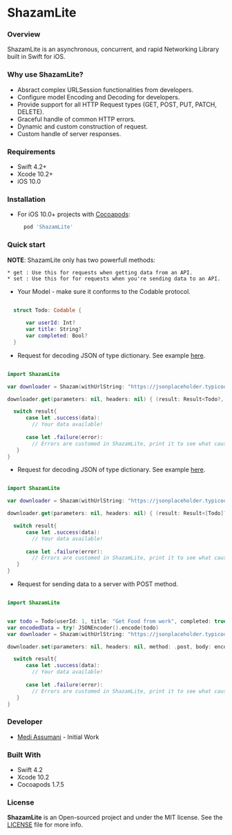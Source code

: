 # ShazamLite

### Overview
ShazamLite is an asynchronous, concurrent, and rapid Networking Library built in Swift for iOS.

### Why use ShazamLite?

* Absract complex URLSession functionalities from developers.
* Configure model Encoding and Decoding for developers.
* Provide support for all HTTP Request types (GET, POST, PUT, PATCH, DELETE).
* Graceful handle of common HTTP errors.
* Dynamic and custom construction of request.
* Custom handle of server responses.

### Requirements

- Swift 4.2+
- Xcode 10.2+
- iOS 10.0

### Installation
* For iOS 10.0+ projects with <a href="https://cocoapods.org/">Cocoapods</a>:

  ```python
    pod 'ShazamLite' 
  ```

### Quick start

<b>NOTE</b>: ShazamLite only has two powerfull methods:

    * get : Use this for requests when getting data from an API. 
    * set : Use this for for requests when you're sending data to an API.
  
* Your Model - make sure it conforms to the Codable protocol.

```swift

  struct Todo: Codable {
    
      var userId: Int?
      var title: String?
      var completed: Bool?
  }

```

* Request for decoding JSON of type dictionary. See example  <a href="https://jsonplaceholder.typicode.com/todos">here</a>.

``` Swift

import ShazamLite

var downloader = Shazam(withUrlString: "https://jsonplaceholder.typicode.com/todo/1")

downloader.get(parameters: nil, headers: nil) { (result: Result<Todo?, Error>) in

  switch result{
      case let .success(data):
        // Your data available!
                
      case let .failure(error):
        // Errors are customed in ShazamLite, print it to see what caused the failure             
   }
}


```
* Request for decoding  JSON of type dictionary. See example  <a href="https://jsonplaceholder.typicode.com/todos/1">here</a>.

``` Swift

import ShazamLite

var downloader = Shazam(withUrlString: "https://jsonplaceholder.typicode.com/todos/1")

downloader.get(parameters: nil, headers: nil) { (result: Result<[Todo]?, Error>) in

  switch result{
      case let .success(data):
        // Your data available!
                
      case let .failure(error):
        // Errors are customed in ShazamLite, print it to see what caused the failure             
   }
}

```

* Request for sending data to a server with POST method.

``` Swift

import ShazamLite


var todo = Todo(userId: 1, title: "Get Food from work", completed: true)
var encodedData = try! JSONEncoder().encode(todo)
var downloader = Shazam(withUrlString: "https://jsonplaceholder.typicode.com/todo/1")

downloader.set(parameters: nil, headers: nil, method: .post, body: encodedBody) { (result: Result<Bool?, Error>) in

  switch result{
      case let .success(data):
        // Your data available!
                
      case let .failure(error):
        // Errors are customed in ShazamLite, print it to see what caused the failure             
   }
}

```

### Developer

* <a href="https://github.com/MediBoss">Medi Assumani</a> - Initial Work

### Built With

* Swift 4.2
* Xcode 10.2
* Cocoapods 1.7.5

### License
<b>ShazamLite</b> is an Open-sourced project and under the MIT license. See the <a href="https://github.com/MediBoss/ShazamLite/blob/master/LICENSE">LICENSE</a> file for more info.
